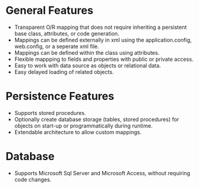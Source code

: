General Features
==========
- Transparent O/R mapping that does not require inheriting a persistent base class, attributes, or code generation.
- Mappings can be defined externally in xml using the application.config, web.config, or a seperate xml file.
- Mappings can be defined within the class using attributes.
- Flexible mappping to fields and properties with public or private access.
- Easy to work with data source as objects or relational data.
- Easy delayed loading of related objects.

Persistence Features
==========
- Supports stored procedures.
- Optionally create database storage (tables, stored procedures) for objects on start-up or programmatically during runtime.
- Extendable architecture to allow custom mappings.

Database
==========
- Supports Microsoft Sql Server and Microsoft Access, without requiring code changes.
